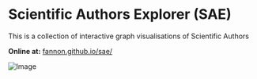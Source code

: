 Scientific Authors Explorer (SAE)
=============================

This is a collection of interactive graph visualisations of Scientific Authors

**Online at:** [fannon.github.io/sae/](http://fannon.github.io/sae/)

![Image](http://fannon.github.io/sae/img/example3.png?raw=true)
